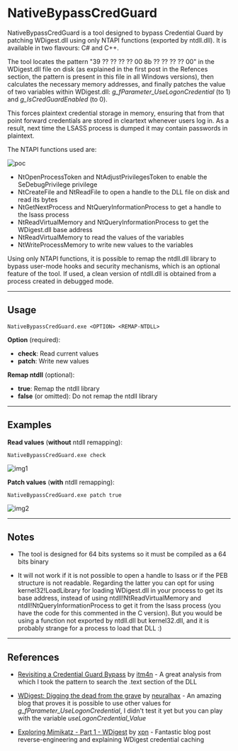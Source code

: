 # NativeBypassCredGuard

NativeBypassCredGuard is a tool designed to bypass Credential Guard by patching WDigest.dll using only NTAPI functions (exported by ntdll.dll). It is available in two flavours: C# and C++.

The tool locates the pattern "39 ?? ?? ?? ?? 00 8b ?? ?? ?? ?? 00" in the WDigest.dll file on disk (as explained in the first post in the Refences section, the pattern is present in this file in all Windows versions), then calculates the necessary memory addresses, and finally patches the value of two variables within WDigest.dll: *g_fParameter_UseLogonCredential* (to 1) and *g_IsCredGuardEnabled* (to 0).

This forces plaintext credential storage in memory, ensuring that from that point forward credentials are stored in cleartext whenever users log in. As a result, next time the LSASS process is dumped it may contain passwords in plaintext.


The NTAPI functions used are:

![poc](https://raw.githubusercontent.com/ricardojoserf/ricardojoserf.github.io/master/images/nativebypasscredguard/esquema.png)

- NtOpenProcessToken and NtAdjustPrivilegesToken to enable the SeDebugPrivilege privilege
- NtCreateFile and NtReadFile to open a handle to the DLL file on disk and read its bytes
- NtGetNextProcess and NtQueryInformationProcess to get a handle to the lsass process
- NtReadVirtualMemory and NtQueryInformationProcess to get the WDigest.dll base address
- NtReadVirtualMemory to read the values of the variables
- NtWriteProcessMemory to write new values to the variables

Using only NTAPI functions, it is possible to remap the ntdll.dll library to bypass user-mode hooks and security mechanisms, which is an optional feature of the tool. If used, a clean version of ntdll.dll is obtained from a process created in debugged mode.


-------------------

## Usage

```
NativeBypassCredGuard.exe <OPTION> <REMAP-NTDLL>
```

**Option** (required):
- **check**: Read current values
- **patch**: Write new values

**Remap ntdll** (optional):
- **true**: Remap the ntdll library
- **false** (or omitted): Do not remap the ntdll library


-------------------

## Examples

**Read values** (**without** ntdll remapping):

```
NativeBypassCredGuard.exe check
```

![img1](https://raw.githubusercontent.com/ricardojoserf/ricardojoserf.github.io/master/images/nativebypasscredguard/Screenshot_1.png)


**Patch values** (**with** ntdll remapping):

```
NativeBypassCredGuard.exe patch true
```

![img2](https://raw.githubusercontent.com/ricardojoserf/ricardojoserf.github.io/master/images/nativebypasscredguard/Screenshot_2.png)



-------------------

## Notes

- The tool is designed for 64 bits systems so it must be compiled as a 64 bits binary

- It will not work if it is not possible to open a handle to lsass or if the PEB structure is not readable. Regarding the latter you can opt for using kernel32!LoadLibrary for loading WDigest.dll in your process to get its base address, instead of using ntdll!NtReadVirtualMemory and ntdll!NtQueryInformationProcess to get it from the lsass process (you have the code for this commented in the C version). But you would be using a function not exported by ntdll.dll but kernel32.dll, and it is probably strange for a process to load that DLL :)


-------------------

## References

- [Revisiting a Credential Guard Bypass](https://itm4n.github.io/credential-guard-bypass/) by [itm4n](https://x.com/itm4n) - A great analysis from which I took the pattern to search the .text section of the DLL

- [WDigest: Digging the dead from the grave](https://neuralhax.github.io/wdigest-digging-the-dead-from-the-grave) by [neuralhax](https://twitter.com/neuralhax) - An amazing blog that proves it is possible to use other values for *g_fParameter_UseLogonCredential*, I didn't test it yet but you can play with the variable *useLogonCredential_Value*

- [Exploring Mimikatz - Part 1 - WDigest](https://blog.xpnsec.com/exploring-mimikatz-part-1/) by [xpn](https://x.com/_xpn_) - Fantastic blog post reverse-engineering and explaining WDigest credential caching


